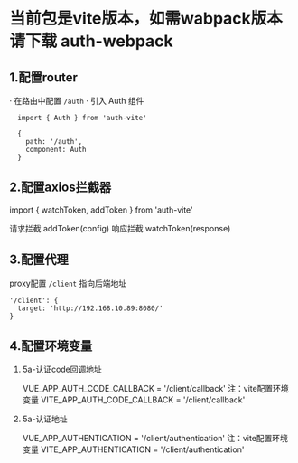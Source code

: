 # 当前包是vite版本，如需wabpack版本请下载 auth-webpack

## 1.配置router
  · 在路由中配置 `/auth` 
  · 引入 Auth 组件

      import { Auth } from 'auth-vite'

      {
        path: '/auth',
        component: Auth
      }


## 2.配置axios拦截器
  import { watchToken, addToken } from 'auth-vite'

  请求拦截  addToken(config)
  响应拦截  watchToken(response)

## 3.配置代理
  proxy配置 `/client` 指向后端地址

    '/client': {
      target: 'http://192.168.10.89:8080/'
    }


## 4.配置环境变量
  1. 5a-认证code回调地址

      VUE_APP_AUTH_CODE_CALLBACK = '/client/callback'
    注：vite配置环境变量
      VITE_APP_AUTH_CODE_CALLBACK = '/client/callback'

  2. 5a-认证地址

      VUE_APP_AUTHENTICATION = '/client/authentication'
    注：vite配置环境变量
      VITE_APP_AUTHENTICATION = '/client/authentication'



